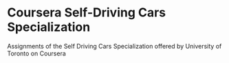 # Coursera Self-Driving Cars Specialization
Assignments of the Self Driving Cars Specialization offered by University of Toronto on Coursera
